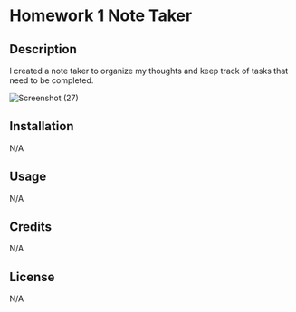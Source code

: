 # Homework 1 Note Taker

## Description

I created a note taker to organize my thoughts and keep track of tasks that need to be completed.

![Screenshot (27)](https://github.com/user-attachments/assets/5efee674-7ea5-4682-ada1-2c2fdd70c501)

## Installation

N/A

## Usage

N/A

## Credits

N/A

## License

N/A
